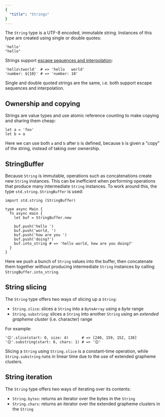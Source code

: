 ```yaml
---
{
  "title": "Strings"
}
---
```


The `String` type is a UTF-8 encoded, immutable string. Instances of this type
are created using single or double quotes:

```inko
'hello'
"hello"
```

Strings support [escape sequences and
interpolation](../../references/syntax#strings):

```inko
'hello\tworld'  # => 'hello   world'
'number: ${10}' # => 'number: 10'
```

Single and double quoted strings are the same, i.e. both support escape
sequences and interpolation.

## Ownership and copying

Strings are value types and use atomic reference counting to make copying and
sharing them cheap:

```inko
let a = 'foo'
let b = a
```

Here we can use both `a` and `b` after `b` is defined, because `b` is given a
"copy" of the string, instead of taking over ownership.

## StringBuffer

Because `String` is immutable, operations such as concatenations create new
`String` instances. This can be inefficient when performing operations that
produce many intermediate `String` instances. To work around this, the type
`std.string.StringBuffer` is used:

```inko
import std.string (StringBuffer)

type async Main {
  fn async main {
    let buf = StringBuffer.new

    buf.push('hello ')
    buf.push('world, ')
    buf.push('how are you ')
    buf.push('doing?')
    buf.into_string # => 'hello world, how are you doing?'
  }
}
```

Here we push a bunch of `String` values into the buffer, then concatenate them
together _without_ producing intermediate `String` instances by calling
`StringBuffer.into_string`.

## String slicing

The `String` type offers two ways of slicing up a `String`:

- `String.slice`: slices a `String` into a `ByteArray` using a _byte_ range
- `String.substring`: slices a `String` into another `String` using an _extended
  grapheme cluster_ (i.e. character) range

For example:

```inko
'😊'.slice(start: 0, size: 4)      # => [240, 159, 152, 138]
'😊'.substring(start: 0, chars: 1) # => '😊'
```

Slicing a `String` using `String.slice` is a constant-time operation, while
`String.substring` runs in linear time due to the use of extended grapheme
clusters.

## String iteration

The `String` type offers two ways of iterating over its contents:

- `String.bytes`: returns an iterator over the bytes in the `String`
- `String.chars`: returns an iterator over the extended grapheme clusters in the
  `String`
